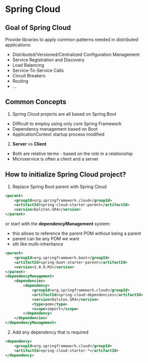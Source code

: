 # Spring Cloud

## Goal of Spring Cloud

Provide libraries to apply common patterns needed in distributed applications:
- Distributed/Versioned/Centralized Configuration Management
- Service Registration and Discovery
- Load Balancing
- Service-To-Service Calls
- Circuit Breakers
- Routing
- ...

## Common Concepts

1. Spring Cloud projects are all based on Spring Boot
- Difficult to employ using only core Spring Framework
- Dependency management based on Boot
- ApplicationContext startup process modified

2. **Server** vs **Client**
- Both are relative terms - based on the role in a relationship
- Microservice is often a client and a server

## How to initialize Spring Cloud project?

1. Replace Spring Boot parent with Spring Cloud

```xml
<parent>
    <groupId>org.springframework.cloud</groupId>
    <artifactId>spring-cloud-starter-parent</artifactId>
    <version>Dalston.SR4</version>
</parent>
```

or start with the **dependencyManagement** system:
- this allows to reference the parent POM without being a parent
- parent can be any POM we want
- sth like multi-inheritance

```xml
<parent>
    <groupId>org.springframework.boot</groupId>
    <artifactId>spring-boot-starter-parent</artifactId>
    <version>2.0.0.M3</version>
</parent>
<dependencyManagement>
    <dependencies>
        <dependency>
            <groupId>org.springframework.cloud</groupId>
            <artifactId>spring-cloud-dependencies</artifactId>
            <version>Dalston.SR4</version>
            <type>pom</type>
            <scope>import</scope>
        </dependency>
    </dependencies>
</dependencyManagement>
```

2. Add any dependency that is required

```xml
<dependency>
    <groupId>org.springframework.cloud</groupId>
    <artifactId>spring-cloud-starter-*</artifactId>
</dependency>
```